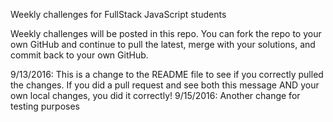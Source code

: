 Weekly challenges for FullStack JavaScript students

Weekly challenges will be posted in this repo. You can fork the repo to your own GitHub and continue to pull the latest, merge with your solutions, and commit back to your own GitHub.

9/13/2016: This is a change to the README file to see if you correctly pulled the changes. If you did a pull request and see both this message AND your own local changes, you did it correctly! 9/15/2016: Another change for testing purposes
